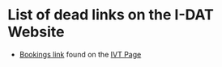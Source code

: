 # List of dead links on the I-DAT Website
* [Bookings link](https://estore.plymouth.ac.uk/conferences-and-events/faculty-of-arts-and-humanities/school-of-art-and-media/cosmic-perspective) found on the [IVT Page](https://i-dat.org/ivt/) 

